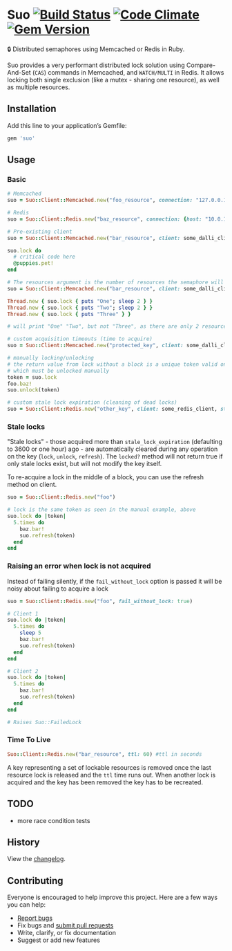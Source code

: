 # Suo [![Build Status](https://github.com/nickelser/suo/workflows/CI/badge.svg)](https://github.com/nickelser/suo/actions?query=workflow%3ACI) [![Code Climate](https://codeclimate.com/github/nickelser/suo/badges/gpa.svg)](https://codeclimate.com/github/nickelser/suo) [![Gem Version](https://badge.fury.io/rb/suo.svg)](http://badge.fury.io/rb/suo)

:lock: Distributed semaphores using Memcached or Redis in Ruby.

Suo provides a very performant distributed lock solution using Compare-And-Set (`CAS`) commands in Memcached, and `WATCH/MULTI` in Redis. It allows locking both single exclusion (like a mutex - sharing one resource), as well as multiple resources.

## Installation

Add this line to your application’s Gemfile:

```ruby
gem 'suo'
```

## Usage

### Basic

```ruby
# Memcached
suo = Suo::Client::Memcached.new("foo_resource", connection: "127.0.0.1:11211")

# Redis
suo = Suo::Client::Redis.new("baz_resource", connection: {host: "10.0.1.1"})

# Pre-existing client
suo = Suo::Client::Memcached.new("bar_resource", client: some_dalli_client)

suo.lock do
  # critical code here
  @puppies.pet!
end

# The resources argument is the number of resources the semaphore will allow to lock (defaulting to one - a mutex)
suo = Suo::Client::Memcached.new("bar_resource", client: some_dalli_client, resources: 2)

Thread.new { suo.lock { puts "One"; sleep 2 } }
Thread.new { suo.lock { puts "Two"; sleep 2 } }
Thread.new { suo.lock { puts "Three" } }

# will print "One" "Two", but not "Three", as there are only 2 resources

# custom acquisition timeouts (time to acquire)
suo = Suo::Client::Memcached.new("protected_key", client: some_dalli_client, acquisition_timeout: 1) # in seconds

# manually locking/unlocking
# the return value from lock without a block is a unique token valid only for the current lock
# which must be unlocked manually
token = suo.lock
foo.baz!
suo.unlock(token)

# custom stale lock expiration (cleaning of dead locks)
suo = Suo::Client::Redis.new("other_key", client: some_redis_client, stale_lock_expiration: 60*5)
```

### Stale locks

"Stale locks" - those acquired more than `stale_lock_expiration` (defaulting to 3600 or one hour) ago - are automatically cleared during any operation on the key (`lock`, `unlock`, `refresh`). The `locked?` method will not return true if only stale locks exist, but will not modify the key itself.

To re-acquire a lock in the middle of a block, you can use the refresh method on client.

```ruby
suo = Suo::Client::Redis.new("foo")

# lock is the same token as seen in the manual example, above
suo.lock do |token|
  5.times do
    baz.bar!
    suo.refresh(token)
  end
end
```

### Raising an error when lock is not acquired

Instead of failing silently, if the `fail_without_lock` option is passed it will be noisy about failing to acquire a lock

```ruby
suo = Suo::Client::Redis.new("foo", fail_without_lock: true)

# Client 1
suo.lock do |token|
  5.times do
    sleep 5
    baz.bar!
    suo.refresh(token)
  end
end

# Client 2
suo.lock do |token|
  5.times do
    baz.bar!
    suo.refresh(token)
  end
end

# Raises Suo::FailedLock
```

### Time To Live

```ruby
Suo::Client::Redis.new("bar_resource", ttl: 60) #ttl in seconds
```

A key representing a set of lockable resources is removed once the last resource lock is released and the `ttl` time runs out. When another lock is acquired and the key has been removed the key has to be recreated.


## TODO
 - more race condition tests

## History

View the [changelog](https://github.com/nickelser/suo/blob/master/CHANGELOG.md).

## Contributing

Everyone is encouraged to help improve this project. Here are a few ways you can help:

- [Report bugs](https://github.com/nickelser/suo/issues)
- Fix bugs and [submit pull requests](https://github.com/nickelser/suo/pulls)
- Write, clarify, or fix documentation
- Suggest or add new features
